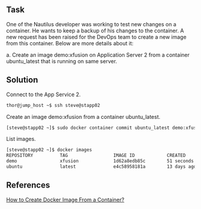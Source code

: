 ## Task
One of the Nautilus developer was working to test new changes on a container. He wants to keep a backup of his changes to the container. A new request has been raised for the DevOps team to create a new image from this container. Below are more details about it:

a. Create an image demo:xfusion on Application Server 2 from a container ubuntu_latest that is running on same server.
## Solution

Connect to the App Service 2.
```sh
thor@jump_host ~$ ssh steve@stapp02
```
Create an image demo:xfusion from a container ubuntu_latest.
```sh
[steve@stapp02 ~]$ sudo docker container commit ubuntu_latest demo:xfusion
```
List images.
```sh
[steve@stapp02 ~]$ docker images
REPOSITORY          TAG                 IMAGE ID            CREATED             SIZE
demo                xfusion             1d62a8edb85c        51 seconds ago      122MB
ubuntu              latest              e4c58958181a        13 days ago         77.8MB
```
## References

[How to Create Docker Image From a Container?](https://kodekloud.com/blog/docker-create-image-from-container/)
